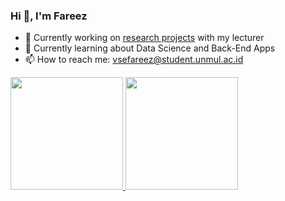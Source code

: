 ### Hi 👋, I'm Fareez

<!--
**zeerafle/zeerafle** is a ✨ _special_ ✨ repository because its `README.md` (this file) appears on your GitHub profile.

Here are some ideas to get you started:

- 🔭 I’m currently working on ...
- 🌱 I’m currently learning ...
- 👯 I’m looking to collaborate on ...
- 🤔 I’m looking for help with ...
- 💬 Ask me about ...
- 📫 How to reach me: ...
- 😄 Pronouns: ...
- ⚡ Fun fact: ...
-->

- 🔭 Currently working on [research projects](https://github.com/zeerafle/text-mining-clustering) with my lecturer
- 🌱 Currently learning about Data Science and Back-End Apps
- 📫 How to reach me: [vsefareez@student.unmul.ac.id](mailto:vsefareez@student.unmul.ac.id)


<p align="left">
<a href="https://github.com/zeerafle">
  <img height="180em" src="https://github-readme-stats-eight-theta.vercel.app/api?username=zeerafle&show_icons=true&theme=algolia&include_all_commits=true&count_private=true"/>
  <img height="180em" src="https://github-readme-stats-eight-theta.vercel.app/api/top-langs/?username=zeerafle&layout=compact&langs_count=8&theme=algolia"/>
</a>
</p>
